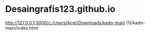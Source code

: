 # Desaingrafis123.github.io
http://127.0.0.1:3000/c:/Users/Acer/Downloads/kado-main (1)/kado-main/index.html
